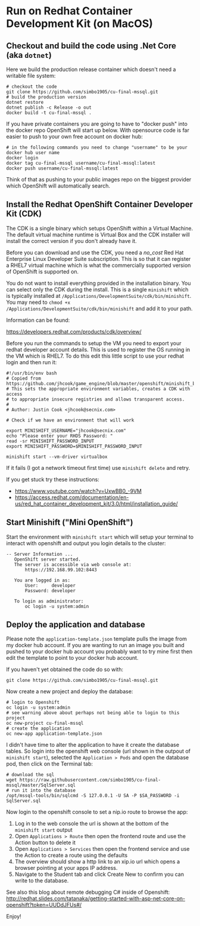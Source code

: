 
# Run on Redhat Container Development Kit (on MacOS)

## Checkout and build the code using .Net Core (aka `dotnet`)

Here we build the production release container which doesn't need a writable file system:

```
# checkout the code
git clone https://github.com/simbo1905/cu-final-mssql.git
# build the production version
dotnet restore
dotnet publish -c Release -o out
docker build -t cu-final-mssql .
```

If you have private containers you are going to have to "docker push" into the
docker repo OpenShift will start up below. With opensource code is far easier to
push to your own free account on docker hub:

```
# in the following commands you need to change "username" to be your docker hub user name
docker login
docker tag cu-final-mssql username/cu-final-mssql:latest
docker push username/cu-final-mssql:latest
```

Think of that as pushing to your public images repo on the biggest provider which
OpenShift will automatically search.

## Install the Redhat OpenShift Container Developer Kit (CDK)

The CDK is a single binary which setups OpenShift within a Virtual Machine.
The default virtual machine runtime is Virtual Box and the CDK installer will
install the correct version if you don't already have it.  

Before you can download and use the CDK, you need a _no_cost_ Red Hat Enterprise
Linux Developer Suite subscription. This is so that it can register a RHEL7 virtual machine
which is what the commercially supported version of OpenShift is supported on.

You do not want to install everything provided in the installation binary. You can select
only the CDK during the install. This is a single `minishift` which is typically installed at
`/Applications/DevelopmentSuite/cdk/bin/minishift`. You may need to `chmod +x /Applications/DevelopmentSuite/cdk/bin/minishift`
and add it to your path.

Information can be found:

https://developers.redhat.com/products/cdk/overview/

Before you run the commands to setup the VM you need to export your redhat developer
account details. This is used to register the OS running in the VM which is RHEL7.
To do this edit this little script to use your redhat login and then run it:

```
#!/usr/bin/env bash
# Copied from https://github.com/jhcook/game_engine/blob/master/openshift/minishift_boot.sh
# This sets the appropriate environment variables, creates a CDK with access
# to appropriate insecure registries and allows transparent access.
#
# Author: Justin Cook <jhcook@secnix.com>

# Check if we have an environment that will work

export MINISHIFT_USERNAME="jhcook@secnix.com"
echo "Please enter your RHDS Password: "
read -sr MINISHIFT_PASSWORD_INPUT
export MINISHIFT_PASSWORD=$MINISHIFT_PASSWORD_INPUT

minishift start --vm-driver virtualbox
```

If it fails (I got a network timeout first time) use `minishift delete` and retry.

If you get stuck try these instructions:

- https://www.youtube.com/watch?v=UxwBB0_-9VM
- https://access.redhat.com/documentation/en-us/red_hat_container_development_kit/3.0/html/installation_guide/

## Start Minishift ("Mini OpenShift")

Start the environment with `minishift start` which will setup your terminal to interact with openshift and
output you login details to the cluster:

```
-- Server Information ...
   OpenShift server started.
   The server is accessible via web console at:
       https://192.168.99.102:8443

   You are logged in as:
       User:     developer
       Password: developer

   To login as administrator:
       oc login -u system:admin
```

## Deploy the application and database

Please note the `application-template.json` template pulls the image from my docker hub
account. If you are wanting to run an image you built and pushed to your docker hub
account you probably want to try mine first then edit the template to point to
your docker hub account. 

If you haven't yet obtained the code do so with:

```
git clone https://github.com/simbo1905/cu-final-mssql.git
```

Now create a new project and deploy the database:

```
# login to Openshift
oc login -u system:admin
# see warning above about perhaps not being able to login to this project
oc new-project cu-final-mssql
# create the application
oc new-app application-template.json
```

I didn't have time to alter the application to have it create the database tables.
So login into the openshift web console (url shown in the outpout of `minishift start`),
selected the `Application > Pods` and open the database pod, then click on the Terminal tab:

```
# download the sql
wget https://raw.githubusercontent.com/simbo1905/cu-final-mssql/master/SqlServer.sql
# run it into the database
/opt/mssql-tools/bin/sqlcmd -S 127.0.0.1 -U SA -P $SA_PASSWORD -i SqlServer.sql
```

Now login to the openshift console to set a nip.io route to browse the app:

1. Log in to the web console the url is shown at the bottom of the `minishift start` output
1. Open `Applications > Route` then open the frontend route and use the Action button to delete it
1. Open `Applications > Services` then open the frontend service and use the Action to create a route using the defaults
1. The overview should show a http link to an xip.io url which opens a browser pointing at your apps IP address.
1. Navigate to the Student tab and click Create New to confirm you can write to the database.

See also this blog about remote debugging C# inside of Openshift: http://redhat.slides.com/tatanaka/getting-started-with-asp-net-core-on-openshift?token=UUDdJFUs#/

Enjoy!
